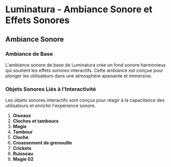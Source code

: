 
# Luminatura - Ambiance Sonore et Effets Sonores

## Ambiance Sonore

### Ambiance de Base
L'ambiance sonore de base de Luminatura crée un fond sonore harmonieux qui soutient les effets sonores interactifs. Cette ambiance est conçue pour plonger les utilisateurs dans une atmosphère apaisante et immersive.

### Objets Sonores Liés à l'Interactivité
Les objets sonores interactifs sont conçus pour réagir à la capacitance des utilisateurs et enrichir l'expérience sonore.

1. **Oiseaux**  
2. **Cloches et tambours**  
3. **Magie**  
4. **Tambour**  
5. **Cloche**  
6. **Croassement de grenouille**  
7. **Crickets**  
8. **Ruisseau**  
9. **Magie 02**

